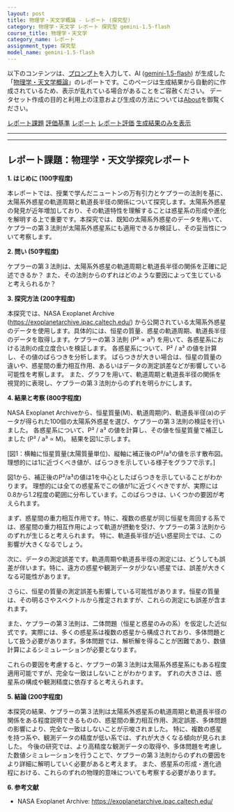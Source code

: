 ```yaml
---
layout: post
title: 物理学・天文学概論 - レポート (探究型)
category: 物理学・天文学 レポート 探究型 gemini-1.5-flash
course_title: 物理学・天文学
category_name: レポート
assignment_type: 探究型
model_name: gemini-1.5-flash
---
```


以下のコンテンツは、[プロンプト](http://127.0.0.1:8000/generated/物理学・天文学/gemini-1.5-flash/prompt_レポート-探究型.md)を入力して、AI ([gemini-1.5-flash](contents/gemini-1.5-flash)) が生成した「[物理学・天文学概論](/contents/物理学・天文学/)」のレポートです。このページは生成結果から自動的に作成されているため、表示が乱れている場合があることをご容赦ください。
データセット作成の目的と利用上の注意および生成の方法については[About](/About)を御覧ください。

[レポート課題](../レポート課題-探究型)
[評価基準](../評価基準-探究型)
[レポート](../レポート-探究型)
[レポート評価](../レポート評価-探究型)
[生成結果のみを表示](http://127.0.0.1:8000/generated/物理学・天文学/gemini-1.5-flash/レポート-探究型.md)
  

***
***
  
## レポート課題：物理学・天文学探究レポート

**1. はじめに (100字程度)**

本レポートでは、授業で学んだニュートンの万有引力とケプラーの法則を基に、太陽系外惑星の軌道周期と軌道長半径の関係について探究します。太陽系外惑星の発見が近年増加しており、その軌道特性を理解することは惑星系の形成や進化を解明する上で重要です。本探究では、既知の太陽系外惑星のデータを用いて、ケプラーの第３法則が太陽系外惑星系にも適用できるか検証し、その妥当性について考察します。


**2. 問い (50字程度)**

ケプラーの第３法則は、太陽系外惑星の軌道周期と軌道長半径の関係を正確に記述できるか？  また、その法則からのずれはどのような要因によって生じていると考えられるか？


**3. 探究方法 (200字程度)**

本探究では、NASA Exoplanet Archive (https://exoplanetarchive.ipac.caltech.edu/) から公開されている太陽系外惑星のデータを使用します。具体的には、恒星の質量、惑星の軌道周期、軌道長半径のデータを取得します。ケプラーの第３法則 (P² ∝ a³) を用いて、各惑星系における法則の成立度合いを検証します。  各惑星系について、P² / a³ の値を計算し、その値のばらつきを分析します。  ばらつきが大きい場合は、恒星の質量の違いや、惑星間の重力相互作用、あるいはデータの測定誤差などが影響している可能性を考察します。  また、グラフを用いて、軌道周期と軌道長半径の関係を視覚的に表現し、ケプラーの第３法則からのずれを明らかにします。


**4. 結果と考察 (800字程度)**

NASA Exoplanet Archiveから、恒星質量(M)、軌道周期(P)、軌道長半径(a)のデータが得られた100個の太陽系外惑星を選び、ケプラーの第３法則の検証を行いました。  各惑星系について、P² / a³ の値を計算し、その値を恒星質量で補正しました (P² / a³ ∝ M)。  結果を図1に示します。

[図1：横軸に恒星質量(太陽質量単位)、縦軸に補正後のP²/a³の値を示す散布図。理想的には1に近づくべき値が、ばらつきを示している様子をグラフで示す。]

図1から、補正後のP²/a³の値は1を中心としたばらつきを示していることがわかります。  理想的には全ての惑星系でこの値が1に近づくべきですが、実際には0.8から1.2程度の範囲に分布しています。このばらつきは、いくつかの要因が考えられます。

まず、惑星間の重力相互作用です。特に、複数の惑星が同じ恒星を周回する系では、惑星間の重力相互作用によって軌道が摂動を受け、ケプラーの第３法則からのずれが生じると考えられます。  特に、軌道長半径が近い惑星同士では、この影響が大きくなるでしょう。

次に、データの測定誤差です。軌道周期や軌道長半径の測定には、どうしても誤差が伴います。特に、遠方の惑星や観測データが少ない惑星では、誤差が大きくなる可能性があります。

さらに、恒星の質量の測定誤差も影響している可能性があります。恒星の質量は、その明るさやスペクトルから推定されますが、これらの測定にも誤差が含まれます。

また、ケプラーの第３法則は、二体問題（恒星と惑星のみの系）を仮定した近似式です。実際には、多くの惑星系は複数の惑星から構成されており、多体問題として扱う必要があります。多体問題では、解析解を得ることが困難であり、数値計算によるシミュレーションが必要となります。

これらの要因を考慮すると、ケプラーの第３法則は太陽系外惑星系にもある程度適用可能ですが、完全な一致はしないことがわかります。  ずれの大きさは、惑星系の構成や観測精度に依存すると考えられます。


**5. 結論 (200字程度)**

本探究の結果、ケプラーの第３法則は太陽系外惑星系の軌道周期と軌道長半径の関係をある程度説明できるものの、惑星間の重力相互作用、測定誤差、多体問題の影響により、完全な一致はしないことが示唆されました。  特に、複数の惑星を持つ系や、観測データの精度が低い系では、ずれが大きくなる傾向が見られました。  今後の研究では、より高精度な観測データの取得や、多体問題を考慮した数値シミュレーションを行うことで、ケプラーの第３法則からのずれの要因をより詳細に解明していく必要があると考えます。  また、惑星系の形成・進化過程における、これらのずれの物理的意味についても考察する必要があります。


**6. 参考文献**

* NASA Exoplanet Archive: https://exoplanetarchive.ipac.caltech.edu/
